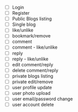 - [ ] Login
- [ ] Register
- [ ] Public Blogs listing
- [ ] Single blog
- [ ] like/unlike
- [ ] bookmark/remove
- [ ] comment
- [ ] comment - like/unlike
- [ ] reply
- [ ] reply - like/unlike
- [ ] edit comment/reply
- [ ] delete comment/reply
- [ ] private blogs listing
- [ ] private edit/remove
- [ ] user profile update
- [ ] user photo upload
- [ ] user email/password change
- [ ] user account delete
